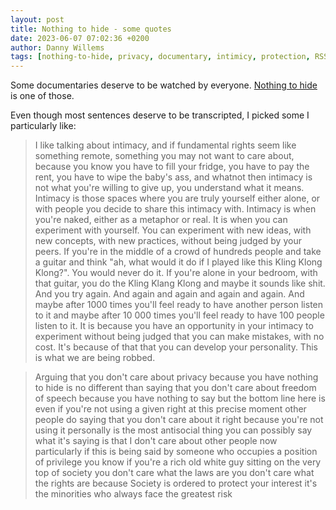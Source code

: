 ```yaml
---
layout: post
title: Nothing to hide - some quotes
date: 2023-06-07 07:02:36 +0200
author: Danny Willems
tags: [nothing-to-hide, privacy, documentary, intimicy, protection, RSS]
---
```



Some documentaries deserve to be watched by everyone. [Nothing to
hide](https://www.youtube.com/watch?v=djbwzEIv7gE) is one of those.

Even though most sentences deserve to be transcripted, I picked some I
particularly like:

> I like talking about intimacy, and if fundamental rights seem like something remote, something you may not want to care about, because you know you have to fill your fridge, you have to pay the rent, you have to wipe the baby's ass, and whatnot then intimacy is not what you're willing to give up, you understand what it means. Intimacy is those spaces where you are truly yourself either alone, or with people you decide to share this intimacy with. Intimacy is when you're naked, either as a metaphor or real. It is when you can experiment with yourself. You can experiment with new ideas, with new concepts, with new practices, without being judged by your peers. If you're in the middle of a crowd of hundreds people and take a guitar and think "ah, what would it do if I played like this Kling Klong Klong?". You would never do it. If you're alone in your bedroom, with that guitar, you do the Kling Klang Klong and maybe it sounds like shit. And you try again. And again and again and again and again. And maybe after 1000 times you'll feel ready to have another person listen to it and maybe after 10 000 times you'll feel ready to have 100 people listen to it. It is because you have an opportunity in your intimacy to experiment without being judged that you can make mistakes, with no cost. It's because of that that you can develop your personality. This is what we are being robbed.

> Arguing that you don't care about privacy because you have nothing to hide is no different than saying that you don't care about freedom of speech because you have nothing to say but the bottom line here is even if you're not using a given right at this precise moment other people do saying that you don't care about it right because you're not using it personally is the most antisocial thing you can possibly say what it's saying is that I don't care about other people now particularly if this is being said by someone who occupies a position of privilege you know if you're a rich old white guy sitting on the very top of society you don't care what the laws are you don't care what the rights are because Society is ordered to protect your interest it's the minorities who always face the greatest risk

